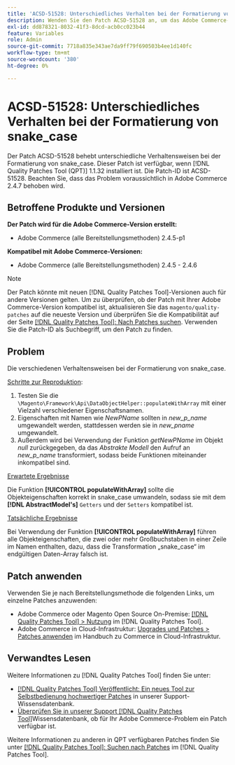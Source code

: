 ```yaml
---
title: 'ACSD-51528: Unterschiedliches Verhalten bei der Formatierung von snake_case'
description: Wenden Sie den Patch ACSD-51528 an, um das Adobe Commerce-Problem zu beheben, bei dem es unterschiedliche Verhaltensweisen bei der Formatierung von snake_case gibt.
exl-id: dd878321-8032-41f3-8dcd-acb0cc023b44
feature: Variables
role: Admin
source-git-commit: 7718a835e343ae7da9ff79f690503b4ee1d140fc
workflow-type: tm+mt
source-wordcount: '380'
ht-degree: 0%

---
```


# ACSD-51528: Unterschiedliches Verhalten bei der Formatierung von snake_case

Der Patch ACSD-51528 behebt unterschiedliche Verhaltensweisen bei der Formatierung von snake_case. Dieser Patch ist verfügbar, wenn [!DNL Quality Patches Tool (QPT)] 1.1.32 installiert ist. Die Patch-ID ist ACSD-51528. Beachten Sie, dass das Problem voraussichtlich in Adobe Commerce 2.4.7 behoben wird.

## Betroffene Produkte und Versionen

**Der Patch wird für die Adobe Commerce-Version erstellt:**

* Adobe Commerce (alle Bereitstellungsmethoden) 2.4.5-p1

**Kompatibel mit Adobe Commerce-Versionen:**

* Adobe Commerce (alle Bereitstellungsmethoden) 2.4.5 - 2.4.6

>[!NOTE]
>
>Der Patch könnte mit neuen [!DNL Quality Patches Tool]-Versionen auch für andere Versionen gelten. Um zu überprüfen, ob der Patch mit Ihrer Adobe Commerce-Version kompatibel ist, aktualisieren Sie das `magento/quality-patches` auf die neueste Version und überprüfen Sie die Kompatibilität auf der Seite [[!DNL Quality Patches Tool]: Nach Patches suchen](https://experienceleague.adobe.com/tools/commerce-quality-patches/index.html?lang=de). Verwenden Sie die Patch-ID als Suchbegriff, um den Patch zu finden.

## Problem

Die verschiedenen Verhaltensweisen bei der Formatierung von snake_case.

<u>Schritte zur Reproduktion</u>:

1. Testen Sie die `\Magento\Framework\Api\DataObjectHelper::populateWithArray` mit einer Vielzahl verschiedener Eigenschaftsnamen.
1. Eigenschaften mit Namen wie *NewPName* sollten in *new_p_name* umgewandelt werden, stattdessen werden sie in *new_pname* umgewandelt.
1. Außerdem wird bei Verwendung der Funktion *getNewPName* im Objekt *null* zurückgegeben, da das *Abstrakte Modell* den Aufruf an *new_p_name* transformiert, sodass beide Funktionen miteinander inkompatibel sind.

<u>Erwartete Ergebnisse</u>

Die Funktion **[!UICONTROL populateWithArray]** sollte die Objekteigenschaften korrekt in snake_case umwandeln, sodass sie mit dem **[!DNL AbstractModel's]** `Getters` und der `Setters` kompatibel ist.

<u>Tatsächliche Ergebnisse</u>

Bei Verwendung der Funktion **[!UICONTROL populateWithArray]** führen alle Objekteigenschaften, die zwei oder mehr Großbuchstaben in einer Zeile im Namen enthalten, dazu, dass die Transformation „snake_case“ im endgültigen Daten-Array falsch ist.

## Patch anwenden

Verwenden Sie je nach Bereitstellungsmethode die folgenden Links, um einzelne Patches anzuwenden:

* Adobe Commerce oder Magento Open Source On-Premise: [[!DNL Quality Patches Tool] > Nutzung](https://experienceleague.adobe.com/docs/commerce-operations/tools/quality-patches-tool/usage.html?lang=de) im [!DNL Quality Patches Tool].
* Adobe Commerce in Cloud-Infrastruktur: [Upgrades und Patches > Patches anwenden](https://experienceleague.adobe.com/docs/commerce-cloud-service/user-guide/develop/upgrade/apply-patches.html?lang=de) im Handbuch zu Commerce in Cloud-Infrastruktur.

## Verwandtes Lesen

Weitere Informationen zu [!DNL Quality Patches Tool] finden Sie unter:

* [[!DNL Quality Patches Tool] Veröffentlicht: Ein neues Tool zur Selbstbedienung hochwertiger Patches](/help/announcements/adobe-commerce-announcements/magento-quality-patches-released-new-tool-to-self-serve-quality-patches.md) in unserer Support-Wissensdatenbank.
* [Überprüfen Sie in unserer Support [!DNL Quality Patches Tool]](/help/support-tools/patches-available-in-qpt-tool/check-patch-for-magento-issue-with-magento-quality-patches.md)Wissensdatenbank, ob für Ihr Adobe Commerce-Problem ein Patch verfügbar ist.

Weitere Informationen zu anderen in QPT verfügbaren Patches finden Sie unter [[!DNL Quality Patches Tool]: Suchen nach Patches](https://experienceleague.adobe.com/tools/commerce-quality-patches/index.html?lang=de) im [!DNL Quality Patches Tool].
